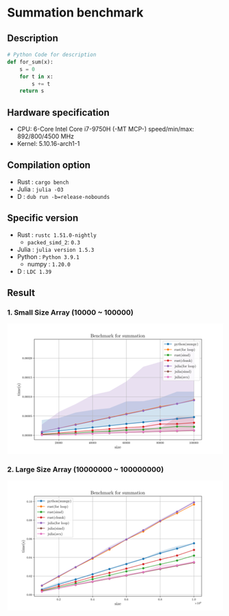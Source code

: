 # Summation benchmark

## Description

```python
# Python Code for description
def for_sum(x):
    s = 0
    for t in x:
        s += t
    return s
```

## Hardware specification

* CPU: 6-Core Intel Core i7-9750H (-MT MCP-) speed/min/max: 892/800/4500 MHz 
* Kernel: 5.10.16-arch1-1

## Compilation option

* Rust : `cargo bench`
* Julia : `julia -O3`
* D : `dub run -b=release-nobounds`

## Specific version

* Rust : `rustc 1.51.0-nightly`
    * `packed_simd_2`: `0.3`
* Julia : `julia version 1.5.3`
* Python : `Python 3.9.1`
    * numpy : `1.20.0`
* D : `LDC 1.39`

## Result

### 1. Small Size Array (10000 ~ 100000)
![Plot](small_plot.png)

### 2. Large Size Array (10000000 ~ 100000000)
![LogPlot](large_plot.png)
